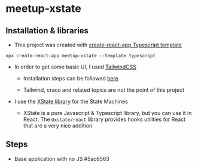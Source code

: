 # meetup-xstate


## Installation & libraries

* This project was created with [create-react-app Typescript template](https://create-react-app.dev/docs/adding-typescript/)

`npx create-react-app meetup-xstate --template typescript`

* In order to get some basic UI, I used [TailwindCSS](tailwindcss.com/)

  * Installation steps can be followed [here](https://tailwindcss.com/docs/guides/create-react-app)

  * Tailwind, craco and related topics are not the point of this project

* I use the [XState library](xstate.js.org/) for the State Machines

  * XState is a pure Javascript & Typescript library, but you can use it in React. The `@xstate/react` library provides hooks utilities for React that are a very nice addition


## Steps

* Base application with no JS #5ac6563


